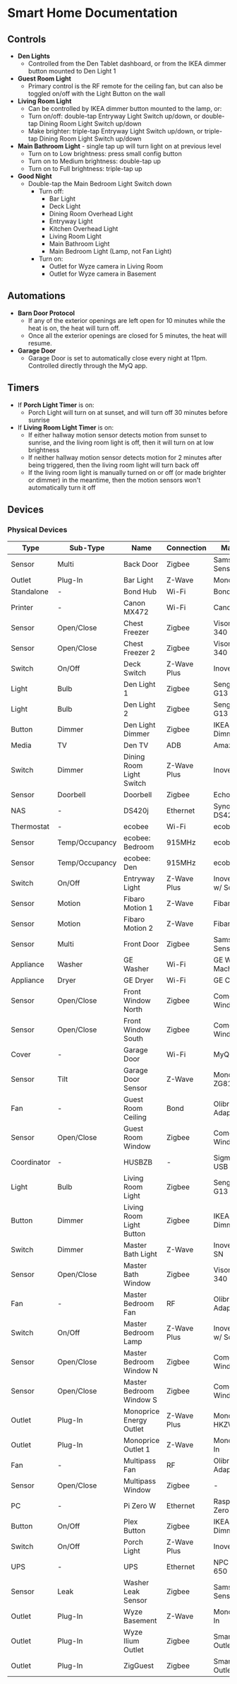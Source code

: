 # Smart Home Documentation

## Controls
- **Den Lights**
    - Controlled from the Den Tablet dashboard, or from the IKEA dimmer button mounted to Den Light 1
- **Guest Room Light**
    - Primary control is the RF remote for the ceiling fan, but can also be toggled on/off with the Light Button on the wall
- **Living Room Light**
    - Can be controlled by IKEA dimmer button mounted to the lamp, or:
    - Turn on/off: double-tap Entryway Light Switch up/down, or double-tap Dining Room Light Switch up/down
    - Make brighter: triple-tap Entryway Light Switch up/down, or triple-tap Dining Room Light Switch up/down
- **Main Bathroom Light** - single tap up will turn light on at previous level
    - Turn on to Low brightness: press small config button
    - Turn on to Medium brightness: double-tap up
    - Turn on to Full brightness: triple-tap up
- **Good Night**
    - Double-tap the Main Bedroom Light Switch down
        - Turn off:
            - Bar Light
            - Deck Light
            - Dining Room Overhead Light
            - Entryway Light
            - Kitchen Overhead Light
            - Living Room Light
            - Main Bathroom Light
            - Main Bedroom Light (Lamp, not Fan Light)
         - Turn on:
            - Outlet for Wyze camera in Living Room
            - Outlet for Wyze camera in Basement

## Automations
- **Barn Door Protocol**
    - If any of the exterior openings are left open for 10 minutes while the heat is on, the heat will turn off.
    - Once all the exterior openings are closed for 5 minutes, the heat will resume.
- **Garage Door**
   - Garage Door is set to automatically close every night at 11pm. Controlled directly through the MyQ app.

## Timers
- If **Porch Light Timer** is on:
    - Porch Light will turn on at sunset, and will turn off 30 minutes before sunrise
- If **Living Room Light Timer** is on:
    - If either hallway motion sensor detects motion from sunset to sunrise, and the living room light is off, then it will turn on at low brightness
    - If neither hallway motion sensor detects motion for 2 minutes after being triggered, then the living room light will turn back off
    - If the living room light is manually turned on or off (or made brighter or dimmer) in the meantime, then the motion sensors won't automatically turn it off

## Devices

### Physical Devices

| Type         | Sub-Type       | Name                     | Connection  | Make/Model                 |
| ------------ | -------------- | ------------------------ | ----------- | -------------------------- |
| Sensor       | Multi          | Back Door                | Zigbee      | Samsung Multi-Sensor       |
| Outlet       | Plug-In        | Bar Light                | Z-Wave      | Monoprice/Jasco            |
| Standalone   | \-             | Bond Hub                 | Wi-Fi       | Bond                       |
| Printer      | \-             | Canon MX472              | Wi-Fi       | Canon                      |
| Sensor       | Open/Close     | Chest Freezer            | Zigbee      | Visonic MCT-340 E          |
| Sensor       | Open/Close     | Chest Freezer 2          | Zigbee      | Visonic MCT-340 E          |
| Switch       | On/Off         | Deck Switch              | Z-Wave Plus | Inovelli NZW30             |
| Light        | Bulb           | Den Light 1              | Zigbee      | Sengled E11-G13            |
| Light        | Bulb           | Den Light 2              | Zigbee      | Sengled E11-G13            |
| Button       | Dimmer         | Den Light Dimmer         | Zigbee      | IKEA Tradfri Dimmer        |
| Media        | TV             | Den TV                   | ADB         | Amazon Fire TV             |
| Switch       | Dimmer         | Dining Room Light Switch | Z-Wave Plus | Inovelli NZW31             |
| Sensor       | Doorbell       | Doorbell                 | Zigbee      | Echostar Bell              |
| NAS          | \-             | DS420j                   | Ethernet    | Synology DS420j            |
| Thermostat   | \-             | ecobee                   | Wi-Fi       | ecobee 3                   |
| Sensor       | Temp/Occupancy | ecobee: Bedroom          | 915MHz      | ecobee                     |
| Sensor       | Temp/Occupancy | ecobee: Den              | 915MHz      | ecobee                     |
| Switch       | On/Off         | Entryway Light           | Z-Wave Plus | Inovelli NZW30 w/ Scenes   |
| Sensor       | Motion         | Fibaro Motion 1          | Z-Wave      | Fibaro FGMS001             |
| Sensor       | Motion         | Fibaro Motion 2          | Z-Wave      | Fibaro FGMS001             |
| Sensor       | Multi          | Front Door               | Zigbee      | Samsung Multi-Sensor       |
| Appliance    | Washer         | GE Washer                | Wi-Fi       | GE Washing Machine         |
| Appliance    | Dryer          | GE Dryer                 | Wi-Fi       | GE Clothes Dryer           |
| Sensor       | Open/Close     | Front Window North       | Zigbee      | Comcast Window Sensor      |
| Sensor       | Open/Close     | Front Window South       | Zigbee      | Comcast Window Sensor      |
| Cover        | \-             | Garage Door              | Wi-Fi       | MyQ Liftmaster             |
| Sensor       | Tilt           | Garage Door Sensor       | Z-Wave      | Monoprice ZG8101           |
| Fan          | \-             | Guest Room Ceiling       | Bond        | Olibra RF Adapter          |
| Sensor       | Open/Close     | Guest Room Window        | Zigbee      | Comcast Window Sensor      |
| Coordinator  | \-             | HUSBZB                   | \-          | Sigma Designs USB Adapter  |
| Light        | Bulb           | Living Room Light        | Zigbee      | Sengled E11-G13            |
| Button       | Dimmer         | Living Room Light Button | Zigbee      | IKEA Tradfri Dimmer        |
| Switch       | Dimmer         | Master Bath Light        | Z-Wave      | Inovelli LZW31-SN          |
| Sensor       | Open/Close     | Master Bath Window       | Zigbee      | Visonic MCT-340 E          |
| Fan          | \-             | Master Bedroom Fan       | RF          | Olibra RF Adapter          |
| Switch       | On/Off         | Master Bedroom Lamp      | Z-Wave Plus | Inovelli NZW30 w/ Scenes   |
| Sensor       | Open/Close     | Master Bedroom Window N  | Zigbee      | Comcast Window Sensor      |
| Sensor       | Open/Close     | Master Bedroom Window S  | Zigbee      | Comcast Window Sensor      |
| Outlet       | Plug-In        | Monoprice Energy Outlet  | Z-Wave Plus | Monoprice HKZW-SO03        |
| Outlet       | Plug-In        | Monoprice Outlet 1       | Z-Wave      | Monoprice Plug-In          |
| Fan          | \-             | Multipass Fan            | RF          | Olibra RF Adapter          |
| Sensor       | Open/Close     | Multipass Window         | Zigbee      | \-                         |
| PC           | \-             | Pi Zero W                | Ethernet    | Raspberry Pi Zero W        |
| Button       | On/Off         | Plex Button              | Zigbee      | IKEA Tradfri Dimmer        |
| Switch       | On/Off         | Porch Light              | Z-Wave Plus | Inovelli NZW30             |
| UPS          | \-             | UPS                      | Ethernet    | NPC Back-UPS 650           |
| Sensor       | Leak           | Washer Leak Sensor       | Zigbee      | Samsung Leak Sensor        |
| Outlet       | Plug-In        | Wyze Basement            | Z-Wave      | Monoprice Plug-In          |
| Outlet       | Plug-In        | Wyze Ilium Outlet        | Zigbee      | SmartThings Outlet v4      |
| Outlet       | Plug-In        | ZigGuest                 | Zigbee      | SmartThings Outlet v4      |
